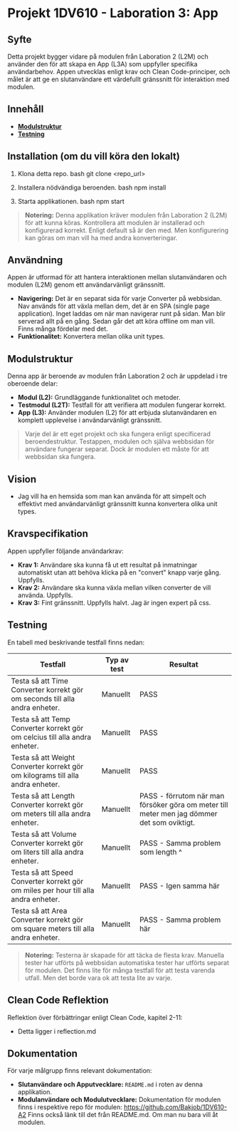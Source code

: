 # Projekt 1DV610 - Laboration 3: App

## Syfte
Detta projekt bygger vidare på modulen från Laboration 2 (L2M) och använder den för att skapa en App (L3A) som uppfyller specifika användarbehov. Appen utvecklas enligt krav och Clean Code-principer, och målet är att ge en slutanvändare ett värdefullt gränssnitt för interaktion med modulen.

## Innehåll
- **[Modulstruktur](#modulstruktur)**
- **[Testning](#testning)**

## Installation (om du vill köra den lokalt)
1. Klona detta repo.
    bash
    git clone <repo_url>

2. Installera nödvändiga beroenden.
    bash
    npm install

3. Starta applikationen.
    bash
    npm start


> **Notering:** Denna applikation kräver modulen från Laboration 2 (L2M) för att kunna köras. Kontrollera att modulen är installerad och konfigurerad korrekt. Enligt default så är den med. Men konfigurering kan göras om man vill ha med andra konverteringar.

## Användning
Appen är utformad för att hantera interaktionen mellan slutanvändaren och modulen (L2M) genom ett användarvänligt gränssnitt.

- **Navigering:** Det är en separat sida för varje Converter på webbsidan. Nav används för att växla mellan dem, det är en SPA (single page application). Inget laddas om när man navigerar runt på sidan. Man blir serverad allt på en gång. Sedan går det att köra offline om man vill. Finns många fördelar med det.
- **Funktionalitet:** Konvertera mellan olika unit types.

## Modulstruktur
Denna app är beroende av modulen från Laboration 2 och är uppdelad i tre oberoende delar:
- **Modul (L2):** Grundläggande funktionalitet och metoder.
- **Testmodul (L2T):** Testfall för att verifiera att modulen fungerar korrekt.
- **App (L3):** Använder modulen (L2) för att erbjuda slutanvändaren en komplett upplevelse i användarvänligt gränssnitt.

> Varje del är ett eget projekt och ska fungera enligt specificerad beroendestruktur. Testappen, modulen och själva webbsidan för användare fungerar separat. Dock är modulen ett måste för att webbsidan ska fungera.

## Vision
 - Jag vill ha en hemsida som man kan använda för att simpelt och effektivt med användarvänligt gränssnitt kunna konvertera olika unit types.

## Kravspecifikation
Appen uppfyller följande användarkrav:
- **Krav 1:** Användare ska kunna få ut ett resultat på inmatningar automatiskt utan att behöva klicka på en "convert" knapp varje gång. Uppfylls.
- **Krav 2:** Användare ska kunna växla mellan vilken converter de vill använda. Uppfylls.
- **Krav 3:** Fint gränssnitt. Uppfylls halvt. Jag är ingen expert på css.

## Testning
En tabell med beskrivande testfall finns nedan:

| Testfall        | Typ av test          | Resultat          |
|-----------------|----------------------|---------------------------|
| Testa så att Time Converter korrekt gör om seconds till alla andra enheter. | Manuellt     | PASS      |
| Testa så att Temp Converter korrekt gör om celcius till alla andra enheter. | Manuellt     | PASS      |
| Testa så att Weight Converter korrekt gör om kilograms till alla andra enheter. | Manuellt     | PASS      |
| Testa så att Length Converter korrekt gör om meters till alla andra enheter. | Manuellt     | PASS - förrutom när man försöker göra om meter till meter men jag dömmer det som oviktigt.      |
| Testa så att Volume Converter korrekt gör om liters till alla andra enheter. | Manuellt     | PASS - Samma problem som length ^      |
| Testa så att Speed Converter korrekt gör om miles per hour till alla andra enheter. | Manuellt     | PASS - Igen samma här      |
| Testa så att Area Converter korrekt gör om square meters till alla andra enheter. | Manuellt     | PASS - Samma problem här      |


> **Notering:** Testerna är skapade för att täcka de flesta krav. Manuella tester har utförts på webbsidan automatiska tester har utförts separat för modulen. Det finns lite för många testfall för att testa varenda utfall. Men det borde vara ok att testa lite av varje.

## Clean Code Reflektion
Reflektion över förbättringar enligt Clean Code, kapitel 2-11:
 - Detta ligger i reflection.md

## Dokumentation
För varje målgrupp finns relevant dokumentation:
- **Slutanvändare och Apputvecklare:** `README.md` i roten av denna applikation.
- **Modulanvändare och Modulutvecklare:** Dokumentation för modulen finns i respektive repo för modulen: https://github.com/Bakjob/1DV610-A2 Finns också länk till det från README.md. Om man nu bara vill åt modulen.
